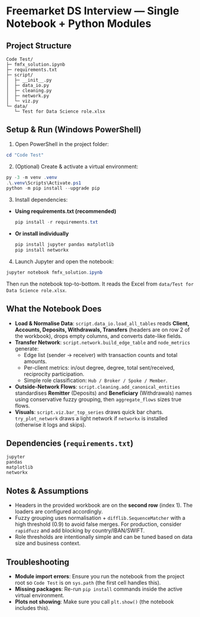 # Freemarket DS Interview — Single Notebook + Python Modules


## Project Structure
```
Code Test/
├─ fmfx_solution.ipynb
├─ requirements.txt
├─ script/
│  ├─ __init__.py
│  ├─ data_io.py
│  ├─ cleaning.py
│  ├─ network.py
│  └─ viz.py
└─ data/
   └─ Test for Data Science role.xlsx
```

## Setup & Run (Windows PowerShell)

1) Open PowerShell in the project folder:
```powershell
cd "Code Test"
```

2) (Optional) Create & activate a virtual environment:
```powershell
py -3 -m venv .venv
.\.venv\Scripts\Activate.ps1
python -m pip install --upgrade pip
```

3) Install dependencies:
- **Using requirements.txt (recommended)**
  ```powershell
  pip install -r requirements.txt
  ```
- **Or install individually**
  ```powershell
  pip install jupyter pandas matplotlib
  pip install networkx
  ```

4) Launch Jupyter and open the notebook:
```powershell
jupyter notebook fmfx_solution.ipynb
```
Then run the notebook top-to-bottom. It reads the Excel from `data/Test for Data Science role.xlsx`.

## What the Notebook Does
- **Load & Normalise Data**: `script.data_io.load_all_tables` reads **Client, Accounts, Deposits, Withdrawals, Transfers** (headers are on row 2 of the workbook), drops empty columns, and converts date-like fields.
- **Transfer Network**: `script.network.build_edge_table` and `node_metrics` generate:
  - Edge list (sender → receiver) with transaction counts and total amounts.
  - Per-client metrics: in/out degree, degree, total sent/received, reciprocity participation.
  - Simple role classification: `Hub / Broker / Spoke / Member`.
- **Outside-Network Flows**: `script.cleaning.add_canonical_entities` standardises **Remitter** (Deposits) and **Beneficiary** (Withdrawals) names using conservative fuzzy grouping, then `aggregate_flows` sizes true flows.
- **Visuals**: `script.viz.bar_top_series` draws quick bar charts. `try_plot_network` draws a light network if `networkx` is installed (otherwise it logs and skips).

## Dependencies (`requirements.txt`)
```
jupyter
pandas
matplotlib
networkx
```

## Notes & Assumptions
- Headers in the provided workbook are on the **second row** (index 1). The loaders are configured accordingly.
- Fuzzy grouping uses normalisation + `difflib.SequenceMatcher` with a high threshold (0.9) to avoid false merges. For production, consider `rapidfuzz` and add blocking by country/IBAN/SWIFT.
- Role thresholds are intentionally simple and can be tuned based on data size and business context.

## Troubleshooting
- **Module import errors**: Ensure you run the notebook from the project root so `Code Test` is on `sys.path` (the first cell handles this).
- **Missing packages**: Re-run `pip install` commands inside the active virtual environment.
- **Plots not showing**: Make sure you call `plt.show()` (the notebook includes this).

